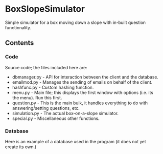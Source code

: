 # BoxSlopeSimulator
Simple simulator for a box moving down a slope with in-built question functionality.

## Contents

### Code
Source code; the files included here are:
* dbmanager.py - API for interaction between the client and the database.
* emailmod.py - Manages the sending of emails on behalf of the client.
* hashfunc.py - Custom hashing function.
* menu.py - Main file; this displays the first window with options (i.e. its the menu). Run this first.
* question.py - This is the main bulk, it handles everything to do with answering/setting questions, etc.
* simulation.py - The actual box-on-a-slope simulator.
* special.py - Miscellaneous other functions.

### Database
Here is an example of a database used in the program (it does not yet create its own.) 
